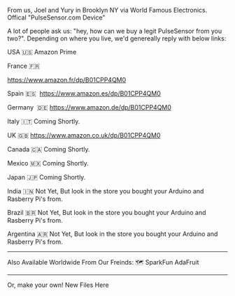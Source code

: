 
From us, Joel and Yury in Brooklyn NY via World Famous Electronics. 
Offical "PulseSensor.com Device" 

A lot of people ask us: "hey, how can we buy a legit PulseSensor from you two?".  Depending on where you live, we'd genereally reply with below links:

USA  🇺🇸
Amazon Prime

France  🇫🇷

https://www.amazon.fr/dp/B01CPP4QM0

Spain  🇪🇸  
https://www.amazon.es/dp/B01CPP4QM0

Germany  🇩🇪
https://www.amazon.de/dp/B01CPP4QM0

Italy 🇮🇹
Coming Shortly. 

UK  🇬🇧
https://www.amazon.co.uk/dp/B01CPP4QM0

Canada  🇨🇦
Coming Shortly. 

Mexico  🇲🇽
Coming Shortly. 

Japan  🇯🇵
Coming Shortly. 

India  🇮🇳
Not Yet,  But look in the store you bought your Arduino and Rasberry Pi's from. 

Brazil 🇧🇷
Not Yet,  But look in the store you bought your Arduino and Rasberry Pi's from. 

Argentina 🇦🇷
Not Yet,  But look in the store you bought your Arduino and Rasberry Pi's from. 



---------
Also Available Worldwide From Our Freinds: 🗺
SparkFun
AdaFruit


---------
Or, make your own!
New Files Here


